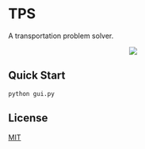 # TPS

A transportation problem solver.

<p align="center">
  <img src="https://github.com/user-attachments/assets/79fe7054-22b1-4811-96d2-d31f946c7cd1" />
</p>

## Quick Start

```console
python gui.py
```

## License

[MIT](https://github.com/wadiim/tps/blob/main/LICENSE)
